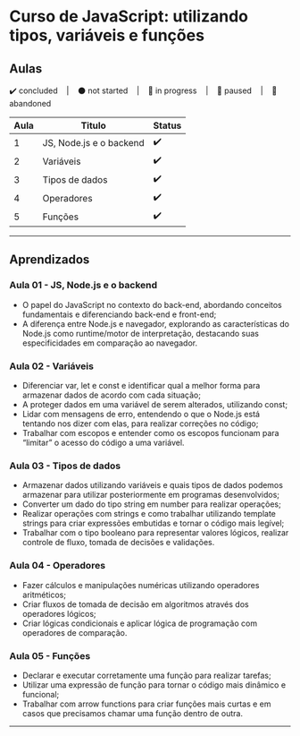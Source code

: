 # Curso de JavaScript: utilizando tipos, variáveis e funções

## Aulas
<p>
  ✔️ concluded &nbsp;&nbsp;&nbsp;|&nbsp;&nbsp;&nbsp;
  ⚫ not started &nbsp;&nbsp;&nbsp;|&nbsp;&nbsp;&nbsp;
  🔵 in progress &nbsp;&nbsp;&nbsp;|&nbsp;&nbsp;&nbsp;
  🔶 paused &nbsp;&nbsp;&nbsp;|&nbsp;&nbsp;&nbsp;
  🔴 abandoned 
</p>

| Aula | Titulo | Status |
| --- | --- | --- |
| 1 | JS, Node.js e o backend  | ✔️ |
| 2 | Variáveis | ✔️ |
| 3 | Tipos de dados | ✔️ |
| 4 | Operadores | ✔️ |
| 5 | Funções | ✔️ |

---

## Aprendizados

### Aula 01 - JS, Node.js e o backend 
<ul>
  <li>O papel do JavaScript no contexto do back-end, abordando conceitos fundamentais e diferenciando back-end e front-end;</li>
  <li>A diferença entre Node.js e navegador, explorando as características do Node.js como runtime/motor de interpretação, destacando suas especificidades em comparação ao navegador.</li>
</ul>

### Aula 02 - Variáveis
<ul>
  <li>Diferenciar var, let e const e identificar qual a melhor forma para armazenar dados de acordo com cada situação;</li>
  <li>A proteger dados em uma variável de serem alterados, utilizando const;</li>
  <li>Lidar com mensagens de erro, entendendo o que o Node.js está tentando nos dizer com elas, para realizar correções no código;</li>
  <li>Trabalhar com escopos e entender como os escopos funcionam para “limitar” o acesso do código a uma variável.</li>
</ul>

### Aula 03 - Tipos de dados
<ul>
  <li>Armazenar dados utilizando variáveis e quais tipos de dados podemos armazenar para utilizar posteriormente em programas desenvolvidos;</li>
  <li>Converter um dado do tipo string em number para realizar operações;</li>
  <li>Realizar operações com strings e como trabalhar utilizando template strings para criar expressões embutidas e tornar o código mais legível;</li>
  <li>Trabalhar com o tipo booleano para representar valores lógicos, realizar controle de fluxo, tomada de decisões e validações.</li>
</ul>

### Aula 04 - Operadores
<ul>
  <li>Fazer cálculos e manipulações numéricas utilizando operadores aritméticos;</li>
  <li>Criar fluxos de tomada de decisão em algoritmos através dos operadores lógicos;</li>
  <li>Criar lógicas condicionais e aplicar lógica de programação com operadores de comparação.</li>
</ul>

### Aula 05 - Funções
<ul>
  <li>Declarar e executar corretamente uma função para realizar tarefas;</li>
  <li>Utilizar uma expressão de função para tornar o código mais dinâmico e funcional;</li>
  <li>Trabalhar com arrow functions para criar funções mais curtas e em casos que precisamos chamar uma função dentro de outra.</li>
</ul>

---
